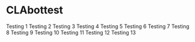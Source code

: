 # CLAbottest
Testing 1
Testing 2
Testing 3
Testing 4
Testing 5
Testing 6
Testing 7
Testing 8
Testing 9
Testing 10
Testing 11
Testing 12
Testing 13

